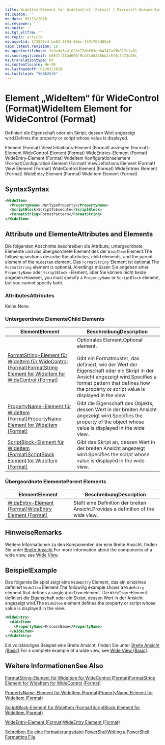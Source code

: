 ```yaml
---
title: WideItem-Element für WideControl (Format) | Microsoft-Dokumentation
ms.custom: ''
ms.date: 09/13/2016
ms.reviewer: ''
ms.suite: ''
ms.tgt_pltfrm: ''
ms.topic: article
ms.assetid: 17352fc4-ba83-4f04-86bc-f591765d85a8
caps.latest.revision: 18
ms.openlocfilehash: fa9eda3ea1028c27dbfb3eb04747af3b817c1a81
ms.sourcegitcommit: b6871f21bd666f9cd71dd336bb3f844cf472b56c
ms.translationtype: MT
ms.contentlocale: de-DE
ms.lasthandoff: 02/03/2019
ms.locfileid: "56862626"
---
```

# <a name="wideitem-element-for-widecontrol-format"></a><span data-ttu-id="5dd42-102">Element „WideItem“ für WideControl (Format)</span><span class="sxs-lookup"><span data-stu-id="5dd42-102">WideItem Element for WideControl (Format)</span></span>

<span data-ttu-id="5dd42-103">Definiert die Eigenschaft oder ein Skript, dessen Wert angezeigt wird.</span><span class="sxs-lookup"><span data-stu-id="5dd42-103">Defines the property or script whose value is displayed.</span></span>

<span data-ttu-id="5dd42-104">Element (Format) ViewDefinitions-Element (Format) anzeigen (Format)-Element WideControl-Element (Format) WideEntries-Element (Format) WideEntry-Element (Format) WideItem Konfigurationselement (Format)</span><span class="sxs-lookup"><span data-stu-id="5dd42-104">Configuration Element (Format) ViewDefinitions Element (Format) View Element (Format) WideControl Element (Format) WideEntries Element (Format) WideEntry Element (Format) WideItem Element (Format)</span></span>

## <a name="syntax"></a><span data-ttu-id="5dd42-105">Syntax</span><span class="sxs-lookup"><span data-stu-id="5dd42-105">Syntax</span></span>

```xml
<WideItem>
  <PropertyName>.NetTypeProperty</PropertyName>
  <ScriptBlock>ScriptToExecute</ScriptBlock>
  <FormatString>FormatPattern</FormatString>
</WideItem>
```

## <a name="attributes-and-elements"></a><span data-ttu-id="5dd42-106">Attribute und Elemente</span><span class="sxs-lookup"><span data-stu-id="5dd42-106">Attributes and Elements</span></span>

<span data-ttu-id="5dd42-107">Die folgenden Abschnitte beschreiben die Attribute, untergeordnete Elemente und das übergeordnete Element des der `WideItem` Element.</span><span class="sxs-lookup"><span data-stu-id="5dd42-107">The following sections describe the attributes, child elements, and the parent element of the `WideItem` element.</span></span> <span data-ttu-id="5dd42-108">Das `FormatString`-Element ist optional.</span><span class="sxs-lookup"><span data-stu-id="5dd42-108">The `FormatString` element is optional.</span></span> <span data-ttu-id="5dd42-109">Allerdings müssen Sie angeben einer `PropertyName` oder `ScriptBlock` -Element, aber Sie können nicht beide angeben.</span><span class="sxs-lookup"><span data-stu-id="5dd42-109">However, you must specify a `PropertyName` or `ScriptBlock` element, but you cannot specify both.</span></span>

### <a name="attributes"></a><span data-ttu-id="5dd42-110">Attributes</span><span class="sxs-lookup"><span data-stu-id="5dd42-110">Attributes</span></span>

<span data-ttu-id="5dd42-111">Keine.</span><span class="sxs-lookup"><span data-stu-id="5dd42-111">None.</span></span>

### <a name="child-elements"></a><span data-ttu-id="5dd42-112">Untergeordnete Elemente</span><span class="sxs-lookup"><span data-stu-id="5dd42-112">Child Elements</span></span>

|<span data-ttu-id="5dd42-113">Element</span><span class="sxs-lookup"><span data-stu-id="5dd42-113">Element</span></span>|<span data-ttu-id="5dd42-114">Beschreibung</span><span class="sxs-lookup"><span data-stu-id="5dd42-114">Description</span></span>|
|-------------|-----------------|
|[<span data-ttu-id="5dd42-115">FormatString-Element für WideItem für WideControl (Format)</span><span class="sxs-lookup"><span data-stu-id="5dd42-115">FormatString Element for WideItem for WideControl (Format)</span></span>](./formatstring-element-for-wideitem-for-widecontrol-format.md)|<span data-ttu-id="5dd42-116">Optionales Element.</span><span class="sxs-lookup"><span data-stu-id="5dd42-116">Optional element.</span></span><br /><br /> <span data-ttu-id="5dd42-117">Gibt ein Formatmuster, das definiert, wie der Wert der Eigenschaft oder ein Skript in der Ansicht angezeigt wird.</span><span class="sxs-lookup"><span data-stu-id="5dd42-117">Specifies a format pattern that defines how the property or script value is displayed in the view.</span></span>|
|[<span data-ttu-id="5dd42-118">PropertyName-Element für WideItem (Format)</span><span class="sxs-lookup"><span data-stu-id="5dd42-118">PropertyName Element for WideItem (Format)</span></span>](./propertyname-element-for-wideitem-for-widecontrol-format.md)|<span data-ttu-id="5dd42-119">Gibt die Eigenschaft des Objekts, dessen Wert in der breiten Ansicht angezeigt wird.</span><span class="sxs-lookup"><span data-stu-id="5dd42-119">Specifies the property of the object whose value is displayed in the wide view.</span></span>|
|[<span data-ttu-id="5dd42-120">ScriptBlock-Element für WideItem (Format)</span><span class="sxs-lookup"><span data-stu-id="5dd42-120">ScriptBlock Element for WideItem (Format)</span></span>](./scriptblock-element-for-wideitem-for-widecontrol-format.md)|<span data-ttu-id="5dd42-121">Gibt das Skript an, dessen Wert in der breiten Ansicht angezeigt wird.</span><span class="sxs-lookup"><span data-stu-id="5dd42-121">Specifies the script whose value is displayed in the wide view.</span></span>|

### <a name="parent-elements"></a><span data-ttu-id="5dd42-122">Übergeordnete Elemente</span><span class="sxs-lookup"><span data-stu-id="5dd42-122">Parent Elements</span></span>

|<span data-ttu-id="5dd42-123">Element</span><span class="sxs-lookup"><span data-stu-id="5dd42-123">Element</span></span>|<span data-ttu-id="5dd42-124">Beschreibung</span><span class="sxs-lookup"><span data-stu-id="5dd42-124">Description</span></span>|
|-------------|-----------------|
|[<span data-ttu-id="5dd42-125">WideEntry-Element (Format)</span><span class="sxs-lookup"><span data-stu-id="5dd42-125">WideEntry Element (Format)</span></span>](./wideentry-element-for-widecontrol-format.md)|<span data-ttu-id="5dd42-126">Stellt eine Definition der breiten Ansicht.</span><span class="sxs-lookup"><span data-stu-id="5dd42-126">Provides a definition of the wide view.</span></span>|

## <a name="remarks"></a><span data-ttu-id="5dd42-127">Hinweise</span><span class="sxs-lookup"><span data-stu-id="5dd42-127">Remarks</span></span>

<span data-ttu-id="5dd42-128">Weitere Informationen zu den Komponenten der eine Breite Ansicht, finden Sie unter [Breite Ansicht](./creating-a-wide-view.md).</span><span class="sxs-lookup"><span data-stu-id="5dd42-128">For more information about the components of a wide view, see [Wide View](./creating-a-wide-view.md).</span></span>

## <a name="example"></a><span data-ttu-id="5dd42-129">Beispiel</span><span class="sxs-lookup"><span data-stu-id="5dd42-129">Example</span></span>

<span data-ttu-id="5dd42-130">Das folgende Beispiel zeigt eine `WideEntry` Element, das ein einzelnes definiert `WideItem` Element.</span><span class="sxs-lookup"><span data-stu-id="5dd42-130">The following example shows a `WideEntry` element that defines a single `WideItem` element.</span></span> <span data-ttu-id="5dd42-131">Die `WideItem` -Element definiert die Eigenschaft oder ein Skript, dessen Wert in der Ansicht angezeigt wird.</span><span class="sxs-lookup"><span data-stu-id="5dd42-131">The `WideItem` element defines the property or script whose value is displayed in the view.</span></span>

```xml
<WideEntry>
  <WideItem>
    <PropertyName>ProcessName</PropertyName>
  </WideItem>
</WideEntry>
```

<span data-ttu-id="5dd42-132">Ein vollständiges Beispiel eine Breite Ansicht, finden Sie unter [Breite Ansicht (Basic)](./wide-view-basic.md).</span><span class="sxs-lookup"><span data-stu-id="5dd42-132">For a complete example of a wide view, see [Wide View (Basic)](./wide-view-basic.md).</span></span>

## <a name="see-also"></a><span data-ttu-id="5dd42-133">Weitere Informationen</span><span class="sxs-lookup"><span data-stu-id="5dd42-133">See Also</span></span>

[<span data-ttu-id="5dd42-134">FormatString-Element für WideItem für WideControl (Format)</span><span class="sxs-lookup"><span data-stu-id="5dd42-134">FormatString Element for WideItem for WideControl (Format)</span></span>](./formatstring-element-for-wideitem-for-widecontrol-format.md)

[<span data-ttu-id="5dd42-135">PropertyName-Element für WideItem (Format)</span><span class="sxs-lookup"><span data-stu-id="5dd42-135">PropertyName Element for WideItem (Format)</span></span>](./propertyname-element-for-wideitem-for-widecontrol-format.md)

[<span data-ttu-id="5dd42-136">ScriptBlock-Element für WideItem (Format)</span><span class="sxs-lookup"><span data-stu-id="5dd42-136">ScriptBlock Element for WideItem (Format)</span></span>](./scriptblock-element-for-wideitem-for-widecontrol-format.md)

[<span data-ttu-id="5dd42-137">WideEntry-Element (Format)</span><span class="sxs-lookup"><span data-stu-id="5dd42-137">WideEntry Element (Format)</span></span>](./wideentry-element-for-widecontrol-format.md)

[<span data-ttu-id="5dd42-138">Schreiben Sie eine Formatierungsdatei PowerShell</span><span class="sxs-lookup"><span data-stu-id="5dd42-138">Writing a PowerShell Formatting File</span></span>](./writing-a-powershell-formatting-file.md)
